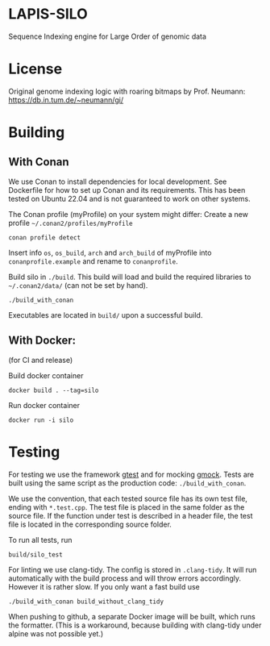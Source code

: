 # LAPIS-SILO
Sequence Indexing engine for Large Order of genomic data

# License
Original genome indexing logic with roaring bitmaps by Prof. Neumann: https://db.in.tum.de/~neumann/gi/


# Building

## With Conan
We use Conan to install dependencies for local development. See Dockerfile for how to set up Conan and its requirements.
This has been tested on Ubuntu 22.04 and is not guaranteed to work on other systems.

The Conan profile (myProfile) on your system might differ: Create a new profile `~/.conan2/profiles/myProfile`
```shell
conan profile detect
```
Insert info `os`, `os_build`, `arch` and `arch_build` of myProfile into `conanprofile.example` and rename
to `conanprofile`.

Build silo in `./build`. This build will load and build the required libraries to `~/.conan2/data/` (can not be set by
hand).
```shell
./build_with_conan
```
Executables are located in `build/` upon a successful build.

## With Docker:
(for CI and release)

Build docker container
```shell
docker build . --tag=silo
```
Run docker container
```shell
docker run -i silo
```

# Testing

For testing we use the framework [gtest](http://google.github.io/googletest/) and for
mocking [gmock](http://google.github.io/googletest/gmock_cook_book.html). Tests are built using the same script as the
production code: `./build_with_conan`.

We use the convention, that each tested source file has its own test file, ending with `*.test.cpp`. The test file is
placed in the same folder as the source file. If the function under test is described in a header file, the test file is
located in the corresponding source folder.

To run all tests, run

```shell
build/silo_test
```

For linting we use clang-tidy. The config is stored in `.clang-tidy`. It will run automatically with the build process
and will throw errors accordingly. However it is rather slow. If you only want a fast build use

```shell
./build_with_conan build_without_clang_tidy
```

When pushing to github, a separate Docker image will be built, which runs the formatter. (This is a workaround, because
building with clang-tidy under alpine was not possible yet.)